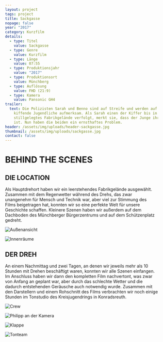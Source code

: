 ```yaml
---
layout: project
tags: project
title: Sackgasse
nopage: false
year: "2017"
category: Kurzfilm
details:
  - type: Titel
    value: Sackgasse
  - type: Genre
    value: Kurzfilm
  - type: Länge
    value: 07:55
  - type: Produktionsjahr
    value: "2017"
  - type: Produktionsort
    value: Münchberg
  - type: Auflösung
    value: FHD (21:9)
  - type: Kamera
    value: Pansonic GH4
trailer:
  text: Die Polizisten Sarah und Benno sind auf Streife und werden auf drei
    kiffende Jugendliche aufmerksam. Als Sarah einen der Kiffer bis in ein
    stillgelegtes Fabrikgelände verfolgt, merkt sie, dass der Junge ihr Sohn
    ist. Nun haben die beiden ein ernsthaftes Problem.
header: /assets/img/uploads/header-sackgasse.jpg
thumbnail: /assets/img/uploads/sackgasse.jpg
contact: false
---
```


# BEHIND THE SCENES

## DIE LOCATION

Als Hauptdrehort haben wir ein leerstehendes Fabrikgelände ausgewählt. Zusammen mit dem Regenwetter während des Drehs, das zwar unangenehm für Mensch und Technik war, aber viel zur Stimmung des Films beigetragen hat, konnten wir so eine perfekte Welt für unsere Geschichte schaffen. Kleinere Szenen haben wir außerdem auf dem Dachboden des Münchberger Bürgerzentrums und auf dem Schützenplatz gedreht.

![Außenansicht](/assets/img/uploads/sackgasse1.jpg "Außenansicht der Location")

![Innenräume](/assets/img/uploads/sackgasse2.jpg "Und die Innenräume")

## DER DREH

An einem Nachmittag und zwei Tagen, an denen wir jeweils mehr als 10 Stunden mit Drehen beschäftigt waren, konnten wir alle Szenen einfangen. Im Anschluss haben wir dann den kompletten Film nachvertont, was zwar von Anfang an geplant war, aber durch das schlechte Wetter und die dadurch entstehenden Geräusche auch notwendig wurde. Zusammen mit den Darstellern und einem Rohschnitt des Films verbrachten wir noch einige Stunden im Tonstudio des Kreisjugendrings in Konradsreuth.

![Crew](/assets/img/uploads/sackgasse3.jpg "Die Crew bei der Arbeit")

![Philipp an der Kamera](/assets/img/uploads/sackgasse4.jpg "Philipp an der Kamera [© Kari Hennig](https://www.schoenebuntefilme.de/)")

![Klappe](/assets/img/uploads/sackgasse5.jpg "Hannah mit der Klappe [© Kari Hennig](https://www.schoenebuntefilme.de/)")

![Tonteam](/assets/img/uploads/sackgasse6.jpg "Yannick und Lara mit dem Tonequipment [© Kari Hennig](https://www.schoenebuntefilme.de/)")
